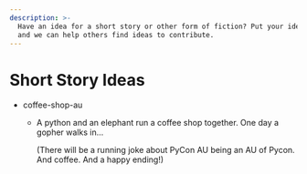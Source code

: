 ```yaml
---
description: >-
  Have an idea for a short story or other form of fiction? Put your idea here
  and we can help others find ideas to contribute.
---
```


# Short Story Ideas

* coffee-shop-au
  * A python and an elephant run a coffee shop together. One day a gopher walks in...

    \(There will be a running joke about PyCon AU being an AU of Pycon. And coffee. And a happy ending!\)

